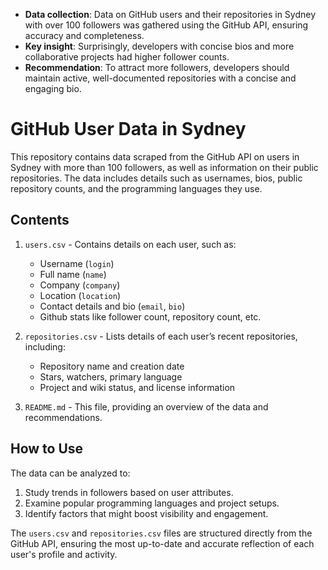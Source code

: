 - **Data collection**: Data on GitHub users and their repositories in Sydney with over 100 followers was gathered using the GitHub API, ensuring accuracy and completeness.
- **Key insight**: Surprisingly, developers with concise bios and more collaborative projects had higher follower counts.
- **Recommendation**: To attract more followers, developers should maintain active, well-documented repositories with a concise and engaging bio.

# GitHub User Data in Sydney

This repository contains data scraped from the GitHub API on users in Sydney with more than 100 followers, as well as information on their public repositories. The data includes details such as usernames, bios, public repository counts, and the programming languages they use.

## Contents

1. `users.csv` - Contains details on each user, such as:
    - Username (`login`)
    - Full name (`name`)
    - Company (`company`)
    - Location (`location`)
    - Contact details and bio (`email`, `bio`)
    - Github stats like follower count, repository count, etc.

2. `repositories.csv` - Lists details of each user’s recent repositories, including:
    - Repository name and creation date
    - Stars, watchers, primary language
    - Project and wiki status, and license information

3. `README.md` - This file, providing an overview of the data and recommendations.

## How to Use

The data can be analyzed to:
1. Study trends in followers based on user attributes.
2. Examine popular programming languages and project setups.
3. Identify factors that might boost visibility and engagement.

The `users.csv` and `repositories.csv` files are structured directly from the GitHub API, ensuring the most up-to-date and accurate reflection of each user's profile and activity.
